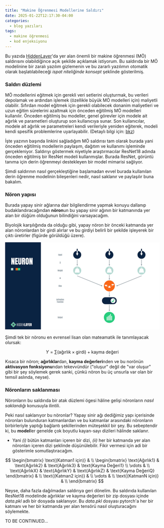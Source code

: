```yaml
---
title: "Makine Öğrenmesi Modellerine Saldırı"
date: 2025-01-22T12:17:30-04:00
categories:
  - blog yazıları
tags:
  - makine öğrenmesi
  - kod enjeksiyonu
---
```



Bu yazıda [HiddenLayer](https://hiddenlayer.com/innovation-hub/weaponizing-machine-learning-models-with-ransomware/#Pickle-Internals)'da yer alan önemli bir makine öğrenmesi (MÖ) saldırısını olabildiğince açık şekilde açıklamak istiyorum. Bu saldırıda bir MÖ modelinine bir zaralı yazılım gizlemenin ve bu zararlı yazılımın otomatik olarak başlatılabileceği *ispat niteliğinde konsept* şeklinde gösterilmiş.

### Saldırı düzlemi

MÖ modellerini eğitmek için gerekli veri setlerini oluşturmak, bu verileri depolamak ve ardından işlemek (özellikle büyük MÖ modelleri için) maliyetli olabilir. Sıfırdan model eğitmek için gerekli olabilecek donanim maliyetleri ve uzun eğitim sürelerini azaltmak için önceden eğitilmiş MÖ modelleri kullanılır. Önceden eğitilmiş bu modeller, genel görevler için modele ait ağırlık ve parametleri oluşturup son kullanıcıya sunar. Son kullanıcılar, modele ait ağırlık ve parametreleri kendi verileriyle yeniden eğiterek, modeli kendi spesifik problemlerine uyarlayabilir. (Detaylı bilgi için: [bkz](https://spotintelligence.com/2023/10/13/pre-trained-models/))

İşte yazının başında linkini sağladığım MÖ saldırısı tam olarak burada yani önceden eğitilmiş modellerin paylaşım, dağıtım ve kullanımı işleminde gerçekleniyor. Saldırıyı göstermek niyetiyle araştırmacılar ResNet18 adında önceden eğitilmiş bir ResNet modeli kullanmışlar. Burada ResNet, görüntü tanıma için derin öğrenmeyi destekleyen bir model mimarisi sağlıyor.

Şimdi saldırının nasıl gerçekleştiğine başlamadan evvel burada kullanılan derin öğrenme modelinin bileşenleri nedir, nasıl saklanır ve paylaşılır buna bakalım.

### Nöron yapısı

Burada yapay sinir ağlarına dair bilgilendirme yapmak konuyu dallanıp budaklandıracağından **nöron**un bu yapay sinir ağının bir katmanında yer alan bir düğüm olduğunun bilindiğini varsayacağım.  

Biyolojik karşılığında da olduğu gibi, yapay nöron bir önceki katmanda yer alan nöronlardan bir girdi alırlar ve bu girdiyi belirli bir şekilde işleyerek bir çıktı üretirler (figürde görüldüğü üzere). 

![Neuron](/assets/images/ml-security/neuron.jpg)

Şimdi tek bir nöronu en evrensel lisan olan mateamatik ile tanımlayacak olursak:

$$
Y = \sum (\text{ağırlık} \times \text{girdi}) + \text{kayma değeri}
$$

Kısaca bir nöron; **ağırlıklar**dan, **kayma değerleri**nden ve bu norönün **aktivasyon fonksiyonu**ndan tekevvündür ("oluşur" değil de  "var oluşur" gibi bir şey söylemek gerek sanki, çünkü nöron bu üç unsurla var olan bir temsil aslında, neyse). 


### Nöronların saklanması

Nöronların bu saldırıda bir atak düzlemi ögesi hâline gelişi nöronların *nasıl saklandığı* konusuyla ilintili. 

Peki nasıl saklanıyor bu nöronlar? Yapay sinir ağı dediğimiz yapı içerisinde nöronları bulunduran katmanlardan ve bu katmanlar arasındaki nöronların birbirleriyle yaptığı bağlantı şekillerinden müteşekkil bir şey. Bu sebeptendir ki, bu **model**ler genelde çok boyutlu kayan-sayı dizileri hâlinde saklanır.

* Yani *(i)* bütün katmanları içeren bir dizi, *(ii)* her bir katmanda yer alan nöronları içeren dizi şeklinde düşünülebilir. Fikir vermesi için adi bir gösterimle somutlaştıracağım.


$$
\begin{bmatrix}
\text{(Katman1 için)} & \\
\begin{bmatrix}
\text{Ağırlık1} & \text{Ağırlık2} & \text{Ağırlık3} & \text{Kayma Değeri1} \\
\vdots & \\
\text{AğırlıkX} & \text{AğırlıkY} & \text{AğırlıkZ} & \text{Kayma DeğeriQ}
\end{bmatrix}
& \\
\text{(Katman2 için)} & \\
\vdots & \\
\text{(KatmanN için)} & \\
\end{bmatrix}
$$


Neyse, daha fazla dağılmadan saldırıya geri dönelim. Bu saldırıda kullanılan ResNet18 modelinde ağırlıklar ve kayma değerleri bir zip dosyası içinde *data.pkl* adlı bir dosyada saklanıyor. Bu *data.pkl* dosyası pytorch'a her bir katmanı ve her bir katmanda yer alan tensörü nasıl oluşturacağını söylemekte.

TO BE CONTINUED...

